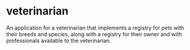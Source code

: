 # veterinarian
An application for a veterinarian that implements a registry for pets with their breeds and species, along with a registry for their owner and with professionals available to the veterinarian.
